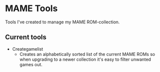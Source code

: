  # MAME Tools

Tools I've created to manage my MAME ROM-collection.

## Current tools
* Creategamelist
    * Creates an alphabetically sorted list of the current MAME ROMs so when upgrading to a newer collection it's easy to filter unwanted games out.

